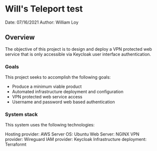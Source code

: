 # Will's Teleport test

Date: 07/16/2021
Author: William Loy


## Overview

The objective of this project is to design and deploy a VPN protected web service that is only accessible via Keycloak user interface authentication.

### Goals

This project seeks to accomplish the following goals:

- Produce a minimum viable product
- Automated infrastructure deployment and configuration
- VPN protected web service access
- Username and password web based authentication

### System stack
This system uses the following technologies:

  Hosting provider: 		          AWS
  Server OS:			                Ubuntu
  Web Server: 			              NGINX
  VPN provider:			              Wireguard
  IAM provider: 			            Keycloak
  Infrastructure deployment:	    Terraformt
